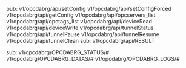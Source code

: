 pub:
v1/opcdabrg/api/setConfig
v1/opcdabrg/api/setConfigForced
v1/opcdabrg/api/getConfig
v1/opcdabrg/api/opcservers_list
v1/opcdabrg/api/opctags_list
v1/opcdabrg/api/deviceRead
v1/opcdabrg/api/deviceWrite
v1/opcdabrg/api/tunnelStatus
v1/opcdabrg/api/tunnelPause
v1/opcdabrg/api/tunnelResume
v1/opcdabrg/api/tunnelClean
sub:
v1/opcdabrg/api/RESULT

sub:
v1/opcdabrg/OPCDABRG_STATUS/#
v1/opcdabrg/OPCDABRG_DATAS/#
v1/opcdabrg/OPCDABRG_LOGS/#
